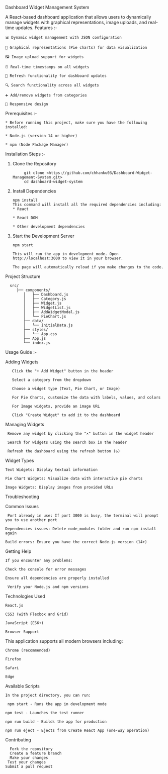 Dashboard Widget Management System

  A React-based dashboard application that allows users to dynamically manage widgets with graphical representations, image uploads, and real-time updates.
Features :-

    📊 Dynamic widget management with JSON configuration

    🎯 Graphical representations (Pie charts) for data visualization

    🖼️ Image upload support for widgets

    ⏰ Real-time timestamps on all widgets

    🔄 Refresh functionality for dashboard updates

    🔍 Search functionality across all widgets

    ➕ Add/remove widgets from categories

    📱 Responsive design

Prerequisites :-

    * Before running this project, make sure you have the following installed:

    * Node.js (version 14 or higher)

    * npm (Node Package Manager)

  Installation Steps :-
  
   1. Clone the Repository
      
               git clone <https://github.com/chhanku03/Dashboard-Widget-Management-System.git>
               cd dashboard-widget-system

  3. Install Dependencies
     
         npm install
         This command will install all the required dependencies including:
         * React
        
         * React DOM
       
         * Other development dependencies
       
 3. Start the Development Server
    
        npm start
    
        This will run the app in development mode. Open http://localhost:3000 to view it in your browser.
  
        The page will automatically reload if you make changes to the code.

Project Structure   

      src/
         ├── components/
            │   ├── Dashboard.js
            │   ├── Category.js
            │   ├── Widget.js
            │   ├── WidgetList.js
            │   ├── AddWidgetModal.js
            │   └── PieChart.js
            ├── data/
            │   └── initialData.js
            ├── styles/
            │   └── App.css
            ├── App.js
            └── index.js

Usage Guide :-

  Adding Widgets
  
       Click the "+ Add Widget" button in the header
       
       Select a category from the dropdown
       
       Choose a widget type (Text, Pie Chart, or Image)
       
       For Pie Charts, customize the data with labels, values, and colors
       
       For Image widgets, provide an image URL
       
       Click "Create Widget" to add it to the dashboard

Managing Widgets

     Remove any widget by clicking the "×" button in the widget header
     
     Search for widgets using the search box in the header
     
     Refresh the dashboard using the refresh button (↻)

Widget Types

    Text Widgets: Display textual information

    Pie Chart Widgets: Visualize data with interactive pie charts

    Image Widgets: Display images from provided URLs

Troubleshooting

Common Issues

     Port already in use: If port 3000 is busy, the terminal will prompt you to use another port

    Dependencies issues: Delete node_modules folder and run npm install again

    Build errors: Ensure you have the correct Node.js version (14+)

Getting Help

    If you encounter any problems:

    Check the console for error messages

    Ensure all dependencies are properly installed

     Verify your Node.js and npm versions

Technologies Used

    React.js

    CSS3 (with Flexbox and Grid)

    JavaScript (ES6+)

    Browser Support

This application supports all modern browsers including:

    Chrome (recommended)

    Firefox

    Safari

    Edge

Available Scripts

    In the project directory, you can run:

     npm start - Runs the app in development mode

    npm test - Launches the test runner

    npm run build - Builds the app for production

    npm run eject - Ejects from Create React App (one-way operation)

Contributing

      Fork the repository
      Create a feature branch
      Make your changes
     Test your changes
    Submit a pull request
